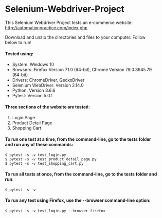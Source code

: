 # Selenium-Webdriver-Project
This Selenium Webdriver Project tests an e-commerce website: http://automationpractice.com/index.php

Download and unzip the directories and files to your computer. Follow below to run!

#### Tested using:
* System: Windows 10
* Browsers: Firefox Version 71.0 (64-bit), Chrome Version 79.0.3945.79 (64-bit)
* Drivers: ChromeDriver, GeckoDriver
* Selenium WebDriver: Version 3.14.0
* Python: Version 3.6.6
* Pytest: Version 5.0.1

#### Three sections of the website are tested:
1) Login Page
2) Product Detail Page
3) Shopping Cart

#### To run one test at a time, from the command-line, go to the tests folder and run any of these commands:
```
$ pytest -s -v test_login.py
$ pytest -s -v test_product_detail_page.py
$ pytest -s -v test_shopping_cart.py
```

#### To run all tests at once, from the command-line, go to the tests folder and run:
```
$ pytest -s -v
```

#### To run any test using Firefox, use the --browser command-line option:
```
$ pytest -s -v test_login.py --browser firefox
```
